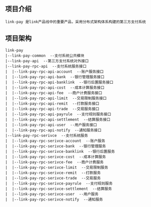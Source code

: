 ## 项目介绍
    link-pay 是link产品线中的重要产品，采用分布式架构体系构建的第三方支付系统
## 项目架构
    link-pay
    |--link-pay-common  --支付系统公共模块
    |--link-pay-api  --第三方支付系统对外接口
    |--link-pay-rpc-api  --支付系统服务接口
    |  |--link-pay-rpc-api-account  --账户服务接口
    |  |--link-pay-rpc-api-bank  --银行管理服务接口
    |  |--link-pay-rpc-api-banklink  --银行后置服务接口
    |  |--link-pay-rpc-api-cost  --成本计算服务接口
    |  |--link-pay-rpc-api-fee  --商户计费服务接口
    |  |--link-pay-rpc-api-limit  --交易限制服务接口
    |  |--link-pay-rpc-api-remit  --打款服务接口
    |  |--link-pay-rpc-api-trade  --交易服务接口
    |  |--link-pay-rpc-api-payrule  --支付规则服务接口
    |  |--link-pay-rpc-api-settlement  --结算服务接口
    |  |--link-pay-rpc-api-user  --用户服务接口
    |  |--link-pay-rpc-api-notify  --通知服务接口
    |--link-pay-rpc-serivce  --支付系统服务
    |  |--link-pay-rpc-serivce-account  --账户服务
    |  |--link-pay-rpc-serivce-bank  --银行管理服务
    |  |--link-pay-rpc-serivce-banklink  --银行后置服务
    |  |--link-pay-rpc-serivce-cost  --成本计算服务
    |  |--link-pay-rpc-serivce-fee  --商户计费服务
    |  |--link-pay-rpc-serivce-limit  --交易限制服务
    |  |--link-pay-rpc-serivce-remit  --打款服务
    |  |--link-pay-rpc-serivce-trade  --交易服务
    |  |--link-pay-rpc-serivce-payrule  --支付规则服务
    |  |--link-pay-rpc-serivce-settlement  --结算服务
    |  |--link-pay-rpc-serivce-user  --用户服务
    |  |--link-pay-rpc-serivce-notify  --通知服务